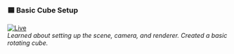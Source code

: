 ### 🟦 **Basic Cube Setup**  
[![Live](https://img.shields.io/badge/Live-Demo-blue?logo=google-chrome)](https://yashsuthar00.github.io/threejs-journey/01-basic-cube)  
*Learned about setting up the scene, camera, and renderer. Created a basic rotating cube.*